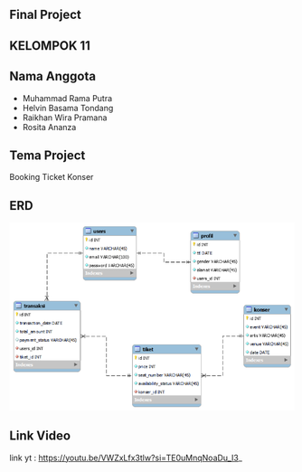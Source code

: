 ## Final Project

## KELOMPOK 11

## Nama Anggota

-   Muhammad Rama Putra
-   Helvin Basama Tondang
-   Raikhan Wira Pramana
-   Rosita Ananza

## Tema Project

Booking Ticket Konser

## ERD

![ERD](/public/image/erd.png)

## Link Video

link yt : https://youtu.be/VWZxLfx3tlw?si=TE0uMnqNoaDu_I3_
